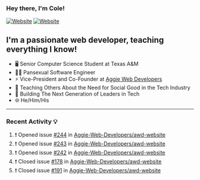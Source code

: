 ### Hey there, I'm Cole!

[![Website](https://img.shields.io/website?label=aggiedevelopers.com&style=for-the-badge&url=https%3A%2F%2Faggiedevelopers.com)](https://aggiedevelopers.com)
[![Website](https://img.shields.io/website?label=coledc.com&style=for-the-badge&url=https%3A%2F%2Fcoledc.com)](https://coledc.com)

## I'm a passionate web developer, teaching everything I know!

- 🖥️ Senior Computer Science Student at Texas A&M
- 🏳️‍🌈 Pansexual Software Engineer
- ⚡ Vice-President and Co-Founder at [Aggie Web Developers](https://www.aggiedevelopers.com)
- 💙 Teaching Others About the Need for Social Good in the Tech Industry
- 🚀 Building The Next Generation of Leaders in Tech
- 🌐 He/Him/His

---

### Recent Activity 💡

<!--START_SECTION:activity-->

1. ❗️ Opened issue [#244](https://github.com/Aggie-Web-Developers/awd-website/issues/244) in [Aggie-Web-Developers/awd-website](https://github.com/Aggie-Web-Developers/awd-website)
2. ❗️ Opened issue [#243](https://github.com/Aggie-Web-Developers/awd-website/issues/243) in [Aggie-Web-Developers/awd-website](https://github.com/Aggie-Web-Developers/awd-website)
3. ❗️ Opened issue [#242](https://github.com/Aggie-Web-Developers/awd-website/issues/242) in [Aggie-Web-Developers/awd-website](https://github.com/Aggie-Web-Developers/awd-website)
4. ❗️ Closed issue [#178](https://github.com/Aggie-Web-Developers/awd-website/issues/178) in [Aggie-Web-Developers/awd-website](https://github.com/Aggie-Web-Developers/awd-website)
5. ❗️ Closed issue [#191](https://github.com/Aggie-Web-Developers/awd-website/issues/191) in [Aggie-Web-Developers/awd-website](https://github.com/Aggie-Web-Developers/awd-website)
<!--END_SECTION:activity-->
